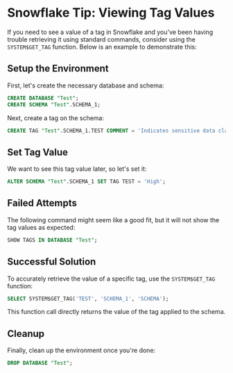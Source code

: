 # Snowflake Tip: Viewing Tag Values

If you need to see a value of a tag in Snowflake and you've been having trouble retrieving it using standard commands, consider using the `SYSTEM$GET_TAG` function. Below is an example to demonstrate this:

## Setup the Environment

First, let's create the necessary database and schema:

```sql
CREATE DATABASE "Test";
CREATE SCHEMA "Test".SCHEMA_1;
```

Next, create a tag on the schema:

```sql
CREATE TAG "Test".SCHEMA_1.TEST COMMENT = 'Indicates sensitive data classification level';
```

## Set Tag Value

We want to see this tag value later, so let's set it:

```sql
ALTER SCHEMA "Test".SCHEMA_1 SET TAG TEST = 'High';
```

## Failed Attempts

The following command might seem like a good fit, but it will not show the tag values as expected:

```sql
SHOW TAGS IN DATABASE "Test";
```

## Successful Solution

To accurately retrieve the value of a specific tag, use the `SYSTEM$GET_TAG` function:

```sql
SELECT SYSTEM$GET_TAG('TEST', 'SCHEMA_1', 'SCHEMA');
```

This function call directly returns the value of the tag applied to the schema.

## Cleanup

Finally, clean up the environment once you're done:

```sql
DROP DATABASE "Test";
```
